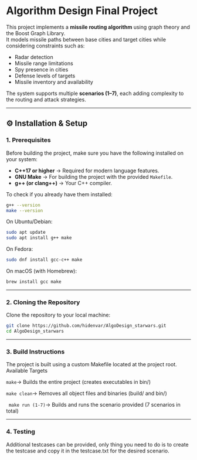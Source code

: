 # Algorithm Design Final Project

This project implements a **missile routing algorithm** using graph theory and the Boost Graph Library.  
It models missile paths between base cities and target cities while considering constraints such as:

- Radar detection  
- Missile range limitations  
- Spy presence in cities  
- Defense levels of targets  
- Missile inventory and availability  

The system supports multiple **scenarios (1–7)**, each adding complexity to the routing and attack strategies.

---

## ⚙️ Installation & Setup

### 1. Prerequisites
Before building the project, make sure you have the following installed on your system:

- **C++17 or higher** → Required for modern language features.  
- **GNU Make** → For building the project with the provided `Makefile`.  
- **g++ (or clang++)** → Your C++ compiler.  

To check if you already have them installed:
```bash
g++ --version
make --version
```
On Ubuntu/Debian:
```bash
sudo apt update
sudo apt install g++ make
```
On Fedora:
```bash
sudo dnf install gcc-c++ make
```
On macOS (with Homebrew):
```bash
brew install gcc make 
```
---

### 2. Cloning the Repository
Clone the repository to your local machine:
```bash
git clone https://github.com/hidenvar/AlgoDesign_starwars.git
cd AlgoDesign_starwars
```
---
### 3. Build Instructions
The project is built using a custom Makefile located at the project root.
Available Targets

``` make ```→ Builds the entire project (creates executables in bin/)

``` make clean ```→ Removes all object files and binaries (build/ and bin/)

``` make run (1-7)```→ Builds and runs the scenario provided (7 scenarios in total)

---
### 4. Testing
Additional testcases can be provided, only thing you need to do is to create the testcase and copy it in the testcase.txt for the desired scenario.